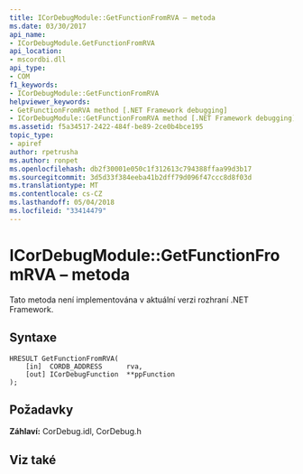 ```yaml
---
title: ICorDebugModule::GetFunctionFromRVA – metoda
ms.date: 03/30/2017
api_name:
- ICorDebugModule.GetFunctionFromRVA
api_location:
- mscordbi.dll
api_type:
- COM
f1_keywords:
- ICorDebugModule::GetFunctionFromRVA
helpviewer_keywords:
- GetFunctionFromRVA method [.NET Framework debugging]
- ICorDebugModule::GetFunctionFromRVA method [.NET Framework debugging]
ms.assetid: f5a34517-2422-484f-be89-2ce0b4bce195
topic_type:
- apiref
author: rpetrusha
ms.author: ronpet
ms.openlocfilehash: db2f30001e050c1f312613c794388ffaa99d3b17
ms.sourcegitcommit: 3d5d33f384eeba41b2dff79d096f47ccc8d8f03d
ms.translationtype: MT
ms.contentlocale: cs-CZ
ms.lasthandoff: 05/04/2018
ms.locfileid: "33414479"
---
```

# <a name="icordebugmodulegetfunctionfromrva-method"></a>ICorDebugModule::GetFunctionFromRVA – metoda
Tato metoda není implementována v aktuální verzi rozhraní .NET Framework.  
  
## <a name="syntax"></a>Syntaxe  
  
```  
HRESULT GetFunctionFromRVA(  
    [in]  CORDB_ADDRESS      rva,  
    [out] ICorDebugFunction  **ppFunction  
);  
```  
  
## <a name="requirements"></a>Požadavky  
 **Záhlaví:** CorDebug.idl, CorDebug.h  
  
## <a name="see-also"></a>Viz také  
    
 

